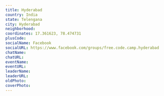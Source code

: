 ```yaml
---
title: Hyderabad
country: India
state: Telengana
city: Hyderabad
neighborhood: 
coordinates: 17.361623, 78.474731
plusCode:
socialName: Facebook
socialURL: https://www.facebook.com/groups/free.code.camp.hyderabad
chatName:
chatURL:
eventName:
eventURL:
leaderName:
leaderURL:
oldPhoto: 
coverPhoto:
---
```

